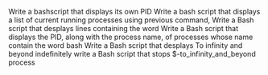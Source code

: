 Write a bashscript that displays its own PID
Write a bash script that displays a list of current running processes
using previous command, Write a Bash script that desplays lines containing the word
Write a Bash script that displays the PID, along with the process name, of processes whose name contain the word bash
Write a Bash script that desplays To infinity and beyond indefinitely
write a Bash script that stops $-to_infinity_and_beyond process
